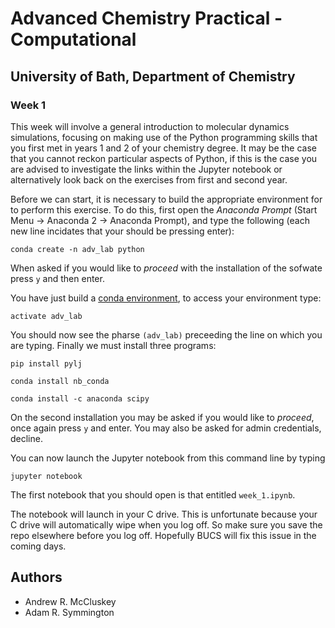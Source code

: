 # Advanced Chemistry Practical - Computational
## University of Bath, Department of Chemistry
### Week 1

This week will involve a general introduction to molecular dynamics simulations, focusing on making use of the Python programming skills that you first met in years 1 and 2 of your chemistry degree. It may be the case that you cannot reckon particular aspects of Python, if this is the case you are advised to investigate the links within the Jupyter notebook or alternatively look back on the exercises from first and second year.

Before we can start, it is necessary to build the appropriate environment for to perform this exercise. To do this, first open the *Anaconda Prompt* (Start Menu -> Anaconda 2 -> Anaconda Prompt), and type the following (each new line incidates that your should be pressing enter):

```
conda create -n adv_lab python
```

When asked if you would like to *proceed* with the installation of the sofwate press `y` and then enter.

You have just build a [conda environment](https://conda.io/docs/user-guide/tasks/manage-environments.html), to access your environment type:

```
activate adv_lab
```

You should now see the pharse `(adv_lab)` preceeding the line on which you are typing. Finally we must install three programs:

```
pip install pylj

conda install nb_conda

conda install -c anaconda scipy
```

On the second installation you may be asked if you would like to *proceed*, once again press `y` and enter. You may also be asked for admin credentials, decline. 

You can now launch the Jupyter notebook from this command line by typing

```
jupyter notebook
```

The first notebook that you should open is that entitled `week_1.ipynb`. 

The notebook will launch in your C drive. This is unfortunate because your C drive will automatically wipe when you log off. So make sure you save the repo elsewhere before you log off. Hopefully BUCS will fix this issue in the coming days.

## Authors

- Andrew R. McCluskey
- Adam R. Symmington
